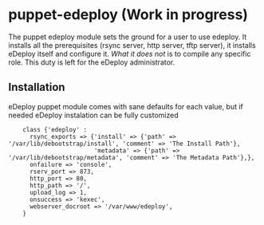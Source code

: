 puppet-edeploy (Work in progress)
=================================
 
The puppet edeploy module sets the ground for a user to use edeploy. It installs all the prerequisites (rsync server, http server, tftp server), it installs eDeploy itself and configure it. *What it does not* is to compile any specific role. This duty is left for the eDeploy administrator.
 
Installation
------------
 
eDeploy puppet module comes with sane defaults for each value, but if needed eDeploy instalation can be fully customized
 
```
    class {'edeploy' :
      rsync_exports => {'install' => {'path' => '/var/lib/debootstrap/install', 'comment' => 'The Install Path'},
                        'metadata' => {'path' => '/var/lib/debootstrap/metadata', 'comment' => 'The Metadata Path'},},
      onfailure => 'console',
      rserv_port => 873,
      http_port => 80,
      http_path => '/',
      upload_log => 1,
      onsuccess => 'kexec',
      webserver_docroot => '/var/www/edeploy',
    }
```
 
